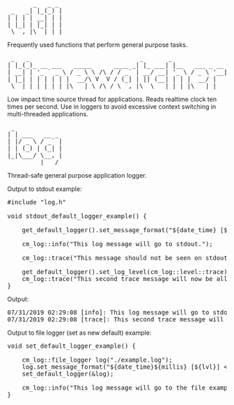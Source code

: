 <pre>
       _   _ _
 _   _| |_(_) |
| | | | __| | |
| |_| | |_| | |
 \__,_|\__|_|_|
</pre>

Frequently used functions that perform general purpose tasks.


<pre>
 _   _                              _       _
| |_(_)_ __ ___   _____      ____ _| |_ ___| |__   ___ _ __
| __| | '_ ` _ \ / _ \ \ /\ / / _` | __/ __| '_ \ / _ \ '__|
| |_| | | | | | |  __/\ V  V / (_| | || (__| | | |  __/ |
 \__|_|_| |_| |_|\___| \_/\_/ \__,_|\__\___|_| |_|\___|_|
</pre>

Low impact time source thread for applications. Reads realtime clock ten times per second. Use in loggers to avoid excessive context switching in multi-threaded applications.


<pre>
 _
| | ___   __ _
| |/ _ \ / _` |
| | (_) | (_| |
|_|\___/ \__, |
         |___/
</pre>

Thread-safe general purpose application logger.

Output to stdout example:
<pre>
#include "log.h"

void stdout_default_logger_example() {

    get_default_logger().set_message_format("${date_time} [${lvl}]: ${msg}");

    cm_log::info("This log message will go to stdout.");

    cm_log::trace("This message should not be seen on stdout.");

    get_default_logger().set_log_level(cm_log::level::trace);
    cm_log::trace("This second trace message will now be allowed on stdout.");
}
</pre>
Output:
<pre>
07/31/2019 02:29:08 [info]: This log message will go to stdout.
07/31/2019 02:29:08 [trace]: This second trace message will now be allowed on stdout.
</pre>

Output to file logger (set as new default) example:
<pre>
void set_default_logger_example() {

    cm_log::file_logger log("./example.log");
    log.set_message_format("${date_time}${millis} [${lvl}] <${thread}>: ${msg}");
    set_default_logger(&log);

    cm_log::info("This log message will go to the file example.log.");
}
</pre>

